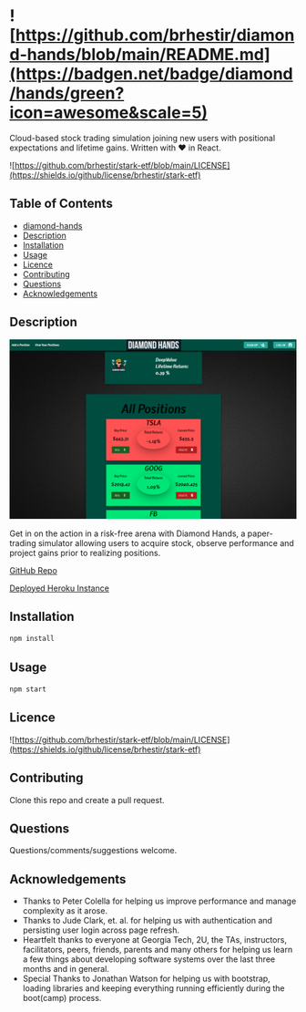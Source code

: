 # ![https://github.com/brhestir/diamond-hands/blob/main/README.md](https://badgen.net/badge/diamond/hands/green?icon=awesome&scale=5)

Cloud-based stock trading simulation joining new users with positional expectations and lifetime gains. Written with ❤️ in React.

![https://github.com/brhestir/stark-etf/blob/main/LICENSE](https://shields.io/github/license/brhestir/stark-etf)

## Table of Contents

- [diamond-hands](#diamond-hands)
- [Description](#description)
- [Installation](#installation)
- [Usage](#usage)
- [Licence](#licence)
- [Contributing](#contributing)
- [Questions](#questions)
- [Acknowledgements](#acknowledgements)

## Description

![](./assets/images/diamond-hands.png)

Get in on the action in a risk-free arena with Diamond Hands, a paper-trading simulator allowing users to acquire stock, observe performance and project gains prior to realizing positions.

[GitHub Repo](https://github.com/brhestir/diamond-hands)

[Deployed Heroku Instance](https://serene-bastion-85058.herokuapp.com/)

## Installation

```bash
npm install
```

## Usage

```bash
npm start
```

## Licence

![https://github.com/brhestir/stark-etf/blob/main/LICENSE](https://shields.io/github/license/brhestir/stark-etf)

## Contributing

Clone this repo and create a pull request.

## Questions

Questions/comments/suggestions welcome.

## Acknowledgements

- Thanks to Peter Colella for helping us improve performance and manage complexity as it arose.
- Thanks to Jude Clark, et. al. for helping us with authentication and persisting user login across page refresh.
- Heartfelt thanks to everyone at Georgia Tech, 2U, the TAs, instructors, facilitators, peers, friends, parents and many others for helping us learn a few things about developing software systems over the last three months and in general.
- Special Thanks to Jonathan Watson for helping us with bootstrap, loading libraries and keeping everything running efficiently during the boot(camp) process.
